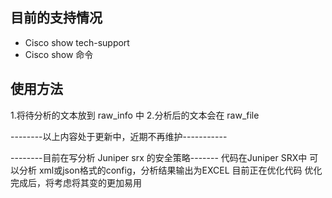## 目前的支持情况
* Cisco show tech-support
* Cisco show 命令

## 使用方法
1.将待分析的文本放到 raw_info 中
2.分析后的文本会在 raw_file

--------以上内容处于更新中，近期不再维护-----------


--------目前在写分析 Juniper srx 的安全策略-------
代码在Juniper SRX中
可以分析 xml或json格式的config，分析结果输出为EXCEL
目前正在优化代码
优化完成后，将考虑将其变的更加易用

